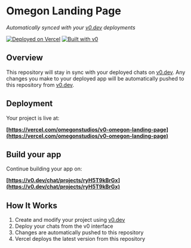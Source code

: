 # Omegon Landing Page

*Automatically synced with your [v0.dev](https://v0.dev) deployments*

[![Deployed on Vercel](https://img.shields.io/badge/Deployed%20on-Vercel-black?style=for-the-badge&logo=vercel)](https://vercel.com/omegonstudios/v0-omegon-landing-page)
[![Built with v0](https://img.shields.io/badge/Built%20with-v0.dev-black?style=for-the-badge)](https://v0.dev/chat/projects/ryH5T9kBrGx)

## Overview

This repository will stay in sync with your deployed chats on [v0.dev](https://v0.dev).
Any changes you make to your deployed app will be automatically pushed to this repository from [v0.dev](https://v0.dev).

## Deployment

Your project is live at:

**[https://vercel.com/omegonstudios/v0-omegon-landing-page](https://vercel.com/omegonstudios/v0-omegon-landing-page)**

## Build your app

Continue building your app on:

**[https://v0.dev/chat/projects/ryH5T9kBrGx](https://v0.dev/chat/projects/ryH5T9kBrGx)**

## How It Works

1. Create and modify your project using [v0.dev](https://v0.dev)
2. Deploy your chats from the v0 interface
3. Changes are automatically pushed to this repository
4. Vercel deploys the latest version from this repository